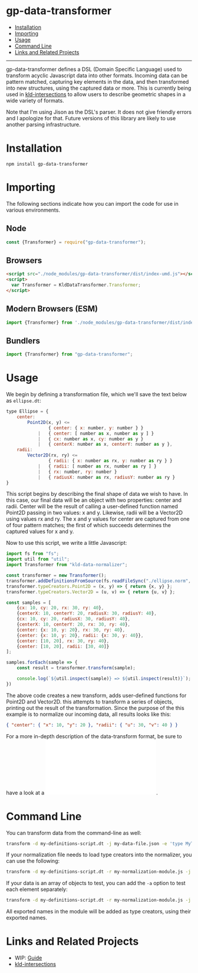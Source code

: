# gp-data-transformer

- [Installation](#installation)
- [Importing](#importing)
- [Usage](#usage)
- [Command Line](#command-line)
- [Links and Related Projects](#links-and-related-projects)

---

gp-data-transformer defines a DSL (Domain Specific Language) used to transform acyclic Javascript data into other formats. Incoming data can be pattern matched, capturing key elements in the data, and then transformed into new structures, using the captured data or more. This is currently being used in [kld-intersections](https://github.com/thelonious/kld-intersections) to allow users to describe geometric shapes in a wide variety of formats.

Note that I'm using Jison as the DSL's parser. It does not give friendly errors and I apologize for that. Future versions of this library are likely to use another parsing infrastructure.

# Installation

```npm install gp-data-transformer```

# Importing

The following sections indicate how you can import the code for use in various environments.

## Node

```javascript
const {Transformer} = require("gp-data-transformer");
```

## Browsers

```html
<script src="./node_modules/gp-data-transformer/dist/index-umd.js"></script>
<script>
  var Transformer = KldDataTransformer.Transformer;
</script>
```

## Modern Browsers (ESM)

```javascript
import {Transformer} from './node_modules/gp-data-transformer/dist/index-esm.js';
```

## Bundlers

```javascript
import {Transformer} from "gp-data-transformer";
```

# Usage

We begin by defining a transformation file, which we'll save the text below as `ellipse.dt`:

```javascript
type Ellipse = {
    center:
        Point2D(x, y) <=
                { center: { x: number, y: number } }
            |   { center: [ number as x, number as y ] }
            |   { cx: number as x, cy: number as y }
            |   { centerX: number as x, centerY: number as y },
    radii:
        Vector2D(rx, ry) <=
                { radii: { x: number as rx, y: number as ry } }
            |   { radii: [ number as rx, number as ry ] }
            |   { rx: number, ry: number }
            |   { radiusX: number as rx, radiusY: number as ry }
}
```

This script begins by describing the final shape of data we wish to have. In this case, our final data will be an object with two properties: center and radii. Center will be the result of calling a user-defined function named Point2D passing in two values: x and y. Likewise, radii will be a Vector2D using values rx and ry. The x and y values for center are captured from one of four pattern matches; the first of which succeeds determines the captured values for x and y.

Now to use this script, we write a little Javascript:

```javascript
import fs from "fs";
import util from "util";
import Transformer from "kld-data-normalizer";

const transformer = new Transformer();
transformer.addDefinitionsFromSource(fs.readFileSync("./ellipse.norm", "utf-8"));
transformer.typeCreators.Point2D = (x, y) => { return {x, y} };
transformer.typeCreators.Vector2D = (u, v) => { return {u, v} };

const samples = [
    {cx: 10, cy: 20, rx: 30, ry: 40},
    {centerX: 10, centerY: 20, radiusX: 30, radiusY: 40},
    {cx: 10, cy: 20, radiusX: 30, radiusY: 40},
    {centerX: 10, centerY: 20, rx: 30, ry: 40},
    {center: {x: 10, y: 20}, rx: 30, ry: 40},
    {center: {x: 10, y: 20}, radii: {x: 30, y: 40}},
    {center: [10, 20], rx: 30, ry: 40},
    {center: [10, 20], radii: [30, 40]}
];

samples.forEach(sample => {
    const result = transformer.transform(sample);

    console.log(`${util.inspect(sample)} => ${util.inspect(result)}`);
})
```

The above code creates a new transform, adds user-defined functions for Point2D and Vector2D. this attempts to transform a series of objects, printing out the result of the transformation. Since the purpose of the this example is to normalize our incoming data, all results looks like this:

```JSON
{ "center": { "x": 10, "y": 20 }, "radii": { "u": 30, "v": 40 } }
```

For a more in-depth description of the data-transform format, be sure to have a look at a ![the Guide](docs/guide.md).

# Command Line

You can transform data from the command-line as well:

```bash
transform -d my-definitions-script.dt -j my-data-file.json -e 'type MyType'
```

If your normalization file needs to load type creators into the normalizer, you can use the following:

```bash
transform -d my-definitions-script.dt -r my-normalization-module.js -j my-data-file.json -e 'type MyType'
```

If your data is an array of objects to test, you can add the `-a` option to test each element separately:

```bash
transform -d my-definitions-script.dt -r my-normalization-module.js -j my-data-file.json -a -e 'type MyType'
```

All exported names in the module will be added as type creators, using their exported names.

# Links and Related Projects

- WIP: [Guide](https://github.com/thelonious/kld-data-normalizer/blob/master/docs/guide.md)
- [kld-intersections](https://github.com/thelonious/kld-intersections)
